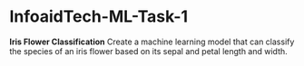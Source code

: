 # InfoaidTech-ML-Task-1
**Iris Flower Classification**
Create a machine learning model that can classify the species of an iris flower based on its sepal and petal length and width.
